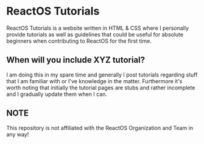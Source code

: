 # ReactOS Tutorials
ReactOS Tutorials is a website written in HTML & CSS where I personally provide tutorials as well as guidelines that could be useful for absolute beginners when contributing to ReactOS for the first time.

## When will you include XYZ tutorial?
I am doing this in my spare time and generally I post tutorials regarding stuff that I am familiar with or I've knowledge in the matter. Furthermore it's worth noting that initially the tutorial pages
are stubs and rather incomplete and I gradually update them when I can.

## NOTE
This repository is not affiliated with the ReactOS Organization and Team in any way!
